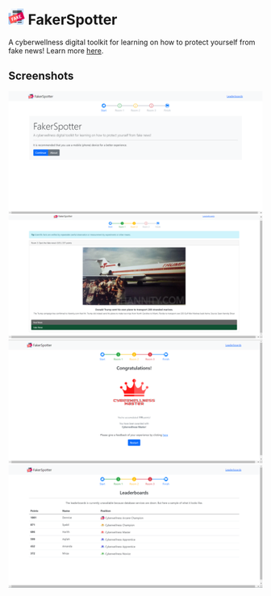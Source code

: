# <img src=".github/icon.png" width="32"/> FakerSpotter

A cyberwellness digital toolkit for learning on how to protect yourself from fake news! Learn more [here](https://dentolos19.github.io/FakerSpotter/about).

## Screenshots

![](.github/images/0.png)
![](.github/images/1.png)
![](.github/images/2.png)
![](.github/images/3.png)